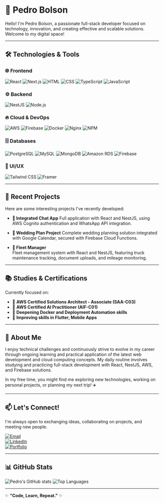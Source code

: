 # 👋 Pedro Bolson

Hello! I'm Pedro Bolson, a passionate full-stack developer focused on technology, innovation, and creating effective and scalable solutions. Welcome to my digital space!

---

## 🛠️ Technologies & Tools

### 🌐 Frontend

![React](https://img.shields.io/badge/-React-20232A?style=flat\&logo=react\&logoColor=61DAFB)
![Next.js](https://img.shields.io/badge/-Next.js-000000?style=flat\&logo=nextdotjs\&logoColor=FFFFFF)
![HTML](https://img.shields.io/badge/-HTML5-E34F26?style=flat\&logo=html5\&logoColor=FFFFFF)
![CSS](https://img.shields.io/badge/-CSS3-1572B6?style=flat\&logo=css3\&logoColor=FFFFFF)
![TypeScript](https://img.shields.io/badge/-TypeScript-007ACC?style=flat\&logo=typescript\&logoColor=FFFFFF)
![JavaScript](https://shields.io/badge/JavaScript-F7DF1E?logo=JavaScript&logoColor=000&style=flat)

### ⚙️ Backend

![NestJS](https://img.shields.io/badge/-NestJS-E0234E?style=flat\&logo=nestjs\&logoColor=FFFFFF)
![Node.js](https://img.shields.io/badge/-Node.js-339933?style=flat\&logo=node.js\&logoColor=FFFFFF)

### 🔥 Cloud & DevOps

![AWS](https://img.shields.io/badge/AWS-232F3E?style=flat&logo=amazonwebservices&logoColor=white)
![Firebase](https://img.shields.io/badge/-Firebase-FFCA28?style=flat\&logo=firebase\&logoColor=FFFFFF)
![Docker](https://img.shields.io/badge/-Docker-2496ED?style=flat\&logo=docker\&logoColor=FFFFFF)
![Nginx](https://img.shields.io/badge/-Nginx-269539?style=flat\&logo=nginx\&logoColor=FFFFFF)
![NPM](https://img.shields.io/badge/-NPM-CB3837?style=flat\&logo=npm\&logoColor=FFFFFF)

### 🗄️ Databases

![PostgreSQL](https://img.shields.io/badge/-PostgreSQL-4169E1?style=flat\&logo=postgresql\&logoColor=FFFFFF)
![MySQL](https://img.shields.io/badge/MySQL-4479A1?style=flat&logo=mysql&logoColor=white)
![MongoDB](https://img.shields.io/badge/-MongoDB-47A248?style=flat\&logo=mongodb\&logoColor=FFFFFF)
![Amazon RDS](https://img.shields.io/badge/-RDS-FF9900?style=flat&logo=amazonrds&logoColor=white)
![Firebase](https://img.shields.io/badge/-Firebase-FFCA28?style=flat\&logo=firebase\&logoColor=FFFFFF)

### 🎨 UI/UX

![Tailwind CSS](https://img.shields.io/badge/-Tailwind_CSS-38B2AC?style=flat\&logo=tailwindcss\&logoColor=FFFFFF)
![Framer](https://img.shields.io/badge/-Framer-0055FF?style=flat\&logo=framer\&logoColor=FFFFFF)

---

## 🚀 Recent Projects

Here are some interesting projects I've recently developed:

* **💬 Integrated Chat App**
  Full application with React and NestJS, using AWS Cognito authentication and WhatsApp API integration.  

* **📅 Wedding Plan Project**
  Complete wedding planning solution integrated with Google Calendar, secured with Firebase Cloud Functions.  
  
* **🚛 Fleet Manager**  
Fleet management system with React and NestJS, featuring truck maintenance tracking, document uploads, and mileage monitoring.  

---

## 📚 Studies & Certifications

Currently focused on:

* 📖 **AWS Certified Solutions Architect - Associate (SAA-C03)**
* 📖 **AWS Certified AI Practitioner (AIF-C01)**
* 📘 **Deepening Docker and Deployment Automation skills**
* 📗 **Improving skills in Flutter, Mobile Apps**

---

## 🌟 About Me

I enjoy technical challenges and continuously strive to evolve in my career through ongoing learning and practical application of the latest web development and cloud computing concepts. My daily routine involves studying and practicing full-stack development with React, NestJS, AWS, and Firebase solutions.

In my free time, you might find me exploring new technologies, working on personal projects, or planning my next trip! ✈️

---

## 📫 Let's Connect!

I'm always open to exchanging ideas, collaborating on projects, and meeting new people.

[![Email](https://img.shields.io/badge/Gmail-pedbolson%40gmail.com-D14836?style=flat&logo=gmail&logoColor=white)](mailto:pedbolson@gmail.com)  
[![LinkedIn](https://img.shields.io/badge/LinkedIn-Pedro%20Bolson-0077B5?style=flat&logo=linkedin&logoColor=white)](https://www.linkedin.com/in/pedro-bolson-086a03337/)  
[![Portfolio](https://img.shields.io/badge/Portfolio-pedrobolson.club-4285F4?style=flat&logo=firefox-browser&logoColor=white)](https://pedrobolson.club)  

---

## 📊 GitHub Stats

![Pedro's GitHub stats](https://github-readme-stats.vercel.app/api?username=PedroBolson&show_icons=true&theme=radical)
![Top Languages](https://github-readme-stats.vercel.app/api/top-langs/?username=PedroBolson&layout=compact&theme=radical)

---

✨ **"Code, Learn, Repeat."** ✨
